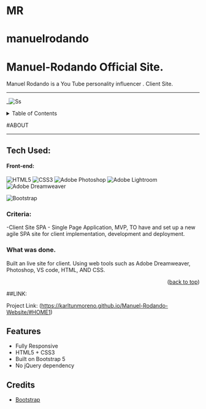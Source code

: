 # MR

# manuelrodando

# Manuel-Rodando Official Site.

Manuel Rodando is a You Tube personality influencer . Client Site.

---

\_![Ss](https://www.karltunmediamagic.com/assets/img/others/portfolio8.png)

<!-- TABLE OF CONTENTS -->
<details>
  <summary>Table of Contents</summary>
  <ol>
    <li>
      <a href="#about-the-project">About The Project</a>
    </li>
    <li>
        <a href="#contact">Contact</a>
    </li>

  </ol>
</details>

<!-- ABOUT THE PROJECT -->

#ABOUT

---

## Tech Used:

#### Front-end:

![HTML5](https://img.shields.io/badge/html5-%23E34F26.svg?logo=html5&logoColor=white&style=for-the-badge)
![CSS3](https://img.shields.io/badge/css3-%231572B6.svg?logo=css3&logoColor=white&style=for-the-badge)
![Adobe Photoshop](https://img.shields.io/badge/adobe%20photoshop-%2331A8FF.svg?style=for-the-badge&logo=adobe%20photoshop&logoColor=white)
![Adobe Lightroom](https://img.shields.io/badge/Adobe%20Lightroom-31A8FF.svg?style=for-the-badge&logo=Adobe%20Lightroom&logoColor=white)
![Adobe Dreamweaver](https://img.shields.io/badge/Adobe%20Dreamweaver-FF61F6.svg?style=for-the-badge&logo=Adobe%20Dreamweaver&logoColor=white)

![Bootstrap](https://img.shields.io/badge/bootstrap-%23563D7C.svg?style=for-the-badge&logo=bootstrap&logoColor=white)

### Criteria:

-Client Site SPA - Single Page Application, MVP, TO have and set up a new agile SPA site for client implementation, development and deployment.

### What was done.

Built an live site for client. Using web tools such as Adobe Dreamweaver, Photoshop, VS code, HTML, AND CSS.

<p align="right">(<a href="#top">back to top</a>)</p>

##LINK:

Project Link: (https://karltunmoreno.github.io/Manuel-Rodando-Website/#HOME1)

<!-- MARKDOWN LINKS & IMAGES -->

## Features

- Fully Responsive
- HTML5 + CSS3
- Built on Bootstrap 5
- No jQuery dependency

## Credits

- [Bootstrap](http://getbootstrap.com/)
